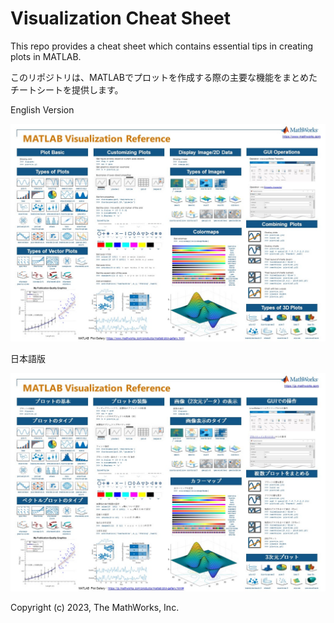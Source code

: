 # Visualization Cheat Sheet


​​This repo provides a cheat sheet which contains essential tips in creating plots in MATLAB.​ 

このリポジトリは、MATLABでプロットを作成する際の主要な機能をまとめたチートシートを提供します。

English Version

![English Version](images/One_Page_Slide_MATLAB_Visualization_Reference_EN.jpg)


日本語版

![Japanese Version](images/One_Page_Slide_MATLAB_Visualization_Reference_JP.jpg)



Copyright (c) 2023, The MathWorks, Inc.

